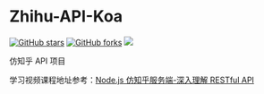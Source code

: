 # Zhihu-API-Koa

<a href="https://github.com/twoyoung6/Zhihu-API-Koa/stargazers"><img alt="GitHub stars" src="https://img.shields.io/github/stars/twoyoung6/Zhihu-API-Koa?color=red&logo=github&style=flat-square"></a> <a href="https://github.com/twoyoung6/Zhihu-API-Koa/network"><img alt="GitHub forks" src="https://img.shields.io/github/forks/twoyoung6/Zhihu-API-Koa?color=blueviolet&logo=github&style=flat-square"></a> <img src="https://img.shields.io/badge/keywords-koa2-blue">

仿知乎 API 项目

学习视频课程地址参考：<a href="https://coding.imooc.com/class/354.html">Node.js 仿知乎服务端-深入理解 RESTful API</a>
